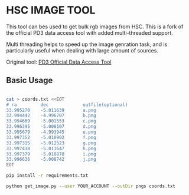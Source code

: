 # HSC IMAGE TOOL

This tool can bes used to get bulk rgb images from HSC. This is a fork of the official PD3 data access tool with added multi-threaded support.

Multi threading helps to speed up the image genration task, and is particularly useful when dealing with large amount of sources.

Original tool:
[PD3 Official Data Access Tool](https://hsc-gitlab.mtk.nao.ac.jp/ssp-software/data-access-tools/-/tree/master/pdr3/colorPostage)

## Basic Usage

```bash

cat > coords.txt <<EOT
# ra         dec             outfile(optional)
33.995270    -5.011639       a.png
33.994442    -4.996707       b.png
33.994669    -5.001553       c.png
33.996395    -5.008107       d.png
33.995679    -4.993945       e.png
33.997352    -5.010902       f.png
33.997315    -5.012523       g.png
33.997438    -5.011647       h.png
33.997379    -5.010878       i.png
33.996636    -5.008742       j.png
EOT

pip install -r requirements.txt

python get_image.py --user YOUR_ACCOUNT --outDir pngs coords.txt


```
